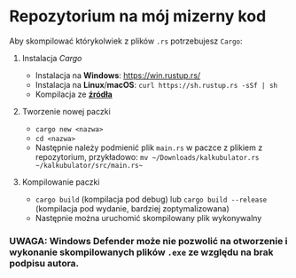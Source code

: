 # Repozytorium na mój mizerny kod

Aby skompilować którykolwiek z plików `.rs` potrzebujesz `Cargo`:

1. Instalacja *Cargo*
    - Instalacja na **Windows**: https://win.rustup.rs/
    - Instalacja na **Linux**/**macOS**: `curl https://sh.rustup.rs -sSf | sh`
    - Kompilacja ze **[źródła](https://github.com/rust-lang/cargo#compiling-from-source)**


1. Tworzenie nowej paczki
    - `cargo new <nazwa>`
    - `cd <nazwa>`
    - Następnie należy podmienić plik `main.rs` w paczce z plikiem z repozytorium, przykładowo: `mv ~/Downloads/kalkubulator.rs ~/kalkubulator/src/main.rs~`

1. Kompilowanie paczki
    - `cargo build` (kompilacja pod debug) lub `cargo build --release` (kompilacja pod wydanie, bardziej zoptymalizowana)
    - Następnie można uruchomić skompilowany plik wykonywalny

### UWAGA: Windows Defender może nie pozwolić na otworzenie i wykonanie skompilowanych plików `.exe` ze względu na brak podpisu autora.


